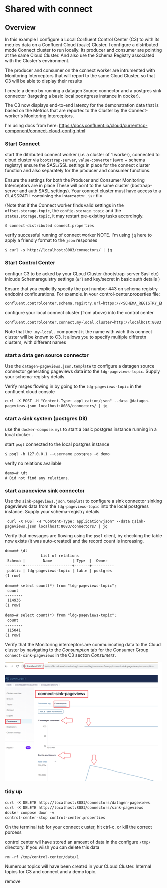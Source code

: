 # Shared with connect
## Overview

In this example I configure a Local Confluent Control Center (C3) to with its metrics data on a 
Confluent Cloud (basic) Cluster. I configure a distributed mode Connect cluster to run locally.
Its producer and consumer are pointing at the same Cloud Cluster. And also use the Schema Registry 
associated with the Cluster's environment. 

The producer and consumer on the connect worker are intrumented with Monitoring Interceptors that 
will report to the same Cloud Cluster, so that C3 will be able to display their results

I create a demo by running a datagen Source connector and a postgres sink connector (targeting a 
basic local poostgress instance in docker).

The C3 now displays end-to-end latency for the demonstration data that is based on the Metrics that 
are reported to the Cluster by the Connect-worker's Monitoring Interceptors.


I'm using docs from here: https://docs.confluent.io/cloud/current/cp-component/connect-cloud-config.html

### Start Connect
start the ditributed connect worker (i.e. a cluster of 1 worker), connected to cloud  cluster via
`bootstrap-server`, `value-converter` (avro + schema registry)
ensure the SASL/SSL settings in place for the connect cluster function
and also separately for the producer and consumer functions.

Ensure the settings for both the Producer and Consumer Monitoring Interceptors are in place
These will point to the same cluster (bostraap-server and auth SASL settings).
Your connect cluster must have access to a CLASSPATH containing the interceptor `.jar` file

(Note that if the Connect worker finds valid settings in the `offset.storage.topic`, the 
`config.storage.topic` and the `status.storage.topic`, it may restart pre-existing tasks 
accordingly.


```
$ connect-distributed connect.properties
```

verify successful running of connect worker
NOTE. I'm using `jq` here to apply a friendly format to the `json` responses

```
$ curl -s http://localhost:8083/connectors/ | jq
```

### Start Control Center
ocnfigur C3 to be acked by your CLoud Cluster (bootstrap-server Sasl etc)
Inlcude Schemareguistry settings (`url` and key/secret in basic auth details )

Ensure that you explicitly specify the port number 443 on schema registry endpoint configurations. 
For example, in your control-center.properties file:
```
confluent.controlcenter.schema.registry.url=https://<SCHEMA_REGISTRY_ENDPOINT>:443
```

configure your local connect cluster (from above) into the control center

```
confluent.controlcenter.connect.my-local.cluster=http://localhost:8083
```

Note that the `.my-local.` component is the name with wich this ocnnect cluster will be known to 
C3. It allows you to specify multiple differetn clusters, with different names




### start a data gen source connector

Use the `datagen-pageviews.json.template` to configure a datagen source connector generating 
pageviews data into the `ldg-pageviews-topic`. Supply your schema-registry details.

Verify msges flowing in by going to the `ldg-pageviews-topic` in the confluent cloud console

```
curl -X POST -H "Content-Type: application/json" --data @datagen-pageviews.json localhost:8083/connectors/ | jq
```


### start a sink system (postgres DB)

use the `docker-compose.myl` to start a basic postgres instance running in a local docker .

start `psql` connected to the local postgres instance

```
$ psql -h 127.0.0.1 --username postgres -d demo
```

verify no relations available

```
demo=# \dt
# Did not find any relations.
```


### start a pageview sink connector

Use the `sink-pageviews.json.template` to configure a sink connector  sinking
pageviews data from  the `ldg-pageviews-topic` into the local postgress instance. 
Supply your schema-registry details.

```
 curl -X POST -H "Content-Type: application/json" --data @sink-pageviews.json localhost:8083/connectors/ | jq
```


Verify that messages are flowing using the `psql` client, by checking the table now exists (it was auto-created)
and the record count is increasing. 

```
demo=# \dt
                List of relations
 Schema |        Name         | Type  |  Owner
--------+---------------------+-------+----------
 public | ldg-pageviews-topic | table | postgres
(1 row)

demo=# select count(*) from "ldg-pageviews-topic";
 count
--------
 114936
(1 row)

demo=# select count(*) from "ldg-pageviews-topic";
 count
--------
 115041
(1 row)

```

Verify that the Monitoring interceptors are commuincating data to the Cloud cluster by navigating to 
the *Consumption* tab for the Consumer Group `connect-sink-pageviews` in the C3 section *Consumers*. 

![Consumer Group - Consumption Tab - Interceptor data](consumer-group-consumption-tab.png "Consumer Group - Consumption Tab - Interceptor data")



### tidy up


```
curl -X DELETE http://localhost:8083/connectors/datagen-pageviews
curl -X DELETE http://localhost:8083/connectors/sink-pageviews
docker compose down -v
control-center-stop control-center.properties
```

On the terminal tab for your connect cluster, hit ctrl-c. or kill the correct porcess


control center wil have stored an amount of data in the configure `/tmp/` directory. 
If you wiish you can delete this data
```
rm -rf /tmp/control-center/data/1

```

Numerous topics will have been created in your CLoud Cluster. Internal topics for C3 and connect and a demo topic.


remove 
